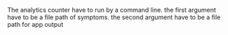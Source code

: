 
The analytics counter have to run by a command line.
the first argument have to be a file path of symptoms.
the second argument have to be a file path for app output
